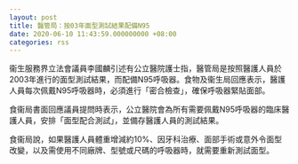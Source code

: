 ```yaml
---
layout: post
title: 醫管局：按03年面型測試結果配備N95
date: 2020-06-10 11:43:59.000000000 +08:00
categories: rss
---
```


衞生服務界立法會議員李國麟引述有公立醫院護士指，醫管局是按照醫護人員於2003年進行的面型測試結果，而配備N95呼吸器。食物及衞生局回應表示，醫護人員每次佩戴N95呼吸器時，必須進行「密合檢查」，確保呼吸器緊貼面部。

食衞局書面回應議員提問時表示，公立醫院會為所有需要佩戴N95呼吸器的臨床醫護人員，安排「面型配合測試」，並備存醫護人員的測試結果。

食衞局說，如果醫護人員體重增減約10%、因牙科治療、面部手術或意外令面型改變，以及需使用不同廠牌、型號或尺碼的呼吸器時，就需要重新測試面型。
